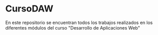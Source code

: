 CursoDAW
========

En este repositorio se encuentran todos los trabajos realizados en los diferentes módulos del curso "Desarrollo de Aplicaciones Web"
